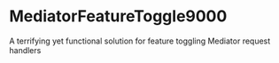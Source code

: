 # MediatorFeatureToggle9000
A terrifying yet functional solution for feature toggling Mediator request handlers
